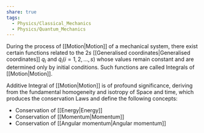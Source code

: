 ```yaml
---
share: true
tags:
  - Physics/Classical_Mechanics
  - Physics/Quantum_Mechanics
---
```

During the process of [[Motion|Motion]] of a mechanical system, there exist certain functions related to the $2s$ [[Generalised coordinates|Generalised coordinates]] $q_i$ and $\dot q_i (i=1,2,...,s)$ whose values remain constant and are determined only by initial conditions. Such functions are called Integrals of [[Motion|Motion]].

Additive Integral of [[Motion|Motion]] is of profound significance, deriving from the fundamental homogeneity and isotropy of Space and time, which produces the conservation Laws and define the following concepts:
- Conservation of [[Energy|Energy]]
- Conservation of [[Momentum|Momentum]]
- Conservation of [[Angular momentum|Angular momentum]]